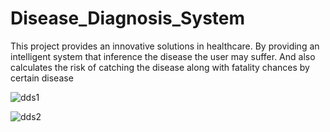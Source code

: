 # Disease_Diagnosis_System
This project provides an innovative solutions in healthcare. By providing an intelligent system that inference the disease the user may suffer. And also calculates the risk of catching the disease along with fatality chances by certain disease

![dds1](https://user-images.githubusercontent.com/59889321/131213434-61bb5c8b-fbd4-4a8a-8a94-ae3f9cd6a86b.png)

![dds2](https://user-images.githubusercontent.com/59889321/131213449-c455bdcc-337a-44a9-8936-ea6119c9bca0.png)



